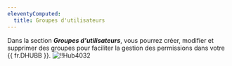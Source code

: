 ```yaml
---
eleventyComputed:
  title: Groupes d'utilisateurs
---
```

Dans la section ***Groupes d'utilisateurs***, vous pourrez créer, modifier et supprimer des groupes pour faciliter la gestion des permissions dans votre {{ fr.DHUBB }}.
![!!Hub4032](https://cdnweb.devolutions.net/docs/docs_en_hub_Hub4032.png)
